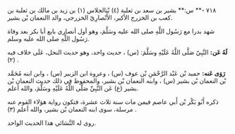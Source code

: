 ٧١٨ -** س:** بشير بن سعد بن ثعلبة (٤) بْنالجلاس (١) بن زيد بن مالك بن ثعلبة بن كعب بن الخزرج الأكبر، الأَنْصارِيّ الخزرجي، والد االنعمان بْن بشير.

شهد بدرا مع رَسُول اللَّهِ صلى الله عليه وسَلَّمَ، وهو أول أنصاري بايع أبا بكر بعد وفاة رَسُول اللَّهِ صلى الله عليه وسلم.

**لَهُ عَن:** النَّبِيّ صَلَّى اللَّهُ عَلَيْهِ وسَلَّمَ: (س) ، حديث واحد، وهو حديث النحل، عَلَى خلاف فيه (٢) .

**رَوَى عَنه:** حميد بْن عَبْد الرَّحْمَنِ بْن عوف (س) ، وعروة ابن الزبير (س) ، وابن ابنه مُحَمَّد بْن النعمان بْن بشير (س) ، وابنه النعمان بْن بشير، والمحفوظ فِي ذلك حديث النعمان بْن بشير (ع) عَن النَّبِيِّ صَلَّى اللَّهُ عَلَيْهِ وسَلَّمَ، والله أعلم.

ذكره أَبُو بَكْر بْن أَبي عاصم فيمن مات سنة ثلاث عشرة، فتكون رواية هؤلاء القوم عنه مرسلة، سوى ابنه النعمان بْن بشير، والله أعلم (٣) .

روى له النَّسَائي هذا الحديث الواحد.